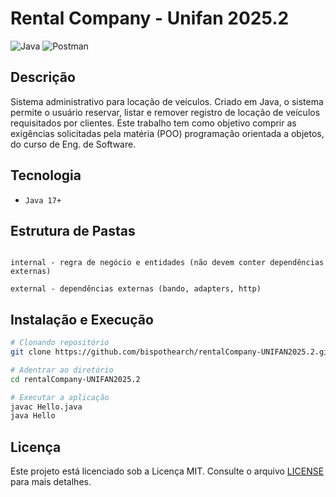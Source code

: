# Rental Company - Unifan 2025.2

![Java](https://img.shields.io/badge/java-%23ED8B00.svg?style=for-the-badge&logo=openjdk&logoColor=white)
![Postman](https://img.shields.io/badge/Postman-FF6C37?style=for-the-badge&logo=postman&logoColor=white)

## Descrição 

Sistema administrativo para locação de veículos. Criado em Java, o sistema permite o usuário reservar, listar e remover registro de locação de veículos requisitados por clientes. Este trabalho tem como objetivo comprir as exigências solicitadas pela matéria (POO) programação orientada a objetos, do curso de Eng. de Software.

## Tecnologia
- `Java 17+` 

## Estrutura de Pastas

```

internal - regra de negócio e entidades (não devem conter dependências externas)

external - dependências externas (bando, adapters, http)
```

## Instalação e Execução

```bash
# Clonando repositório
git clone https://github.com/bispothearch/rentalCompany-UNIFAN2025.2.git
```
```bash
# Adentrar ao diretório
cd rentalCompany-UNIFAN2025.2

# Executar a aplicação
javac Hello.java     
java Hello            
```

## Licença 

Este projeto está licenciado sob a Licença MIT. Consulte o arquivo [LICENSE](./LICENSE) para mais detalhes.